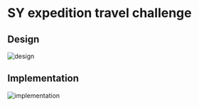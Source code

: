 # SY expedition travel challenge

## Design
![design](https://user-images.githubusercontent.com/16286046/64514994-09339100-d2ec-11e9-9fde-2b48aa5c222b.gif)
## Implementation
![implementation](https://user-images.githubusercontent.com/16286046/64514947-f91bb180-d2eb-11e9-9917-f152059b9557.gif)
